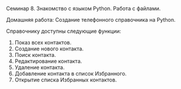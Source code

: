 Семинар 8.
    Знакомство с языком Python.
        Работа с файлами.

Домашняя работа:
  Создание телефонного справочника на Python.
  
Справочнику доступны следующие функции:
  1. Показ всех контактов.
  2. Создание нового контакта.
  3. Поиск контакта.
  4. Редактирование контакта.
  5. Удаление контакта.
  6. Добавление контакта в список Избранного.
  7. Открытие списка Избранных контактов.

